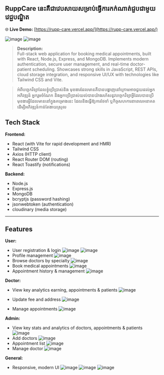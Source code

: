 ## RuppCare នេះគឺជាវេបសាយសម្រាប់ធ្វើការកក់ណាត់ជួបជាមួយវេជ្ជបណ្ឌិត
🌐 **Live Demo:** [https://rupp-care.vercel.app/](https://rupp-care.vercel.app/)

![image](https://github.com/user-attachments/assets/1f53f4bf-c09a-445a-9779-34722265176a)
![image](https://github.com/user-attachments/assets/4ee4731d-7db7-4b04-876c-5a3d6106b4e3)

> **Description:**  
> Full-stack web application for booking medical appointments, built with React, Node.js, Express, and MongoDB. Implements modern authentication, secure user management, and real-time doctor-patient scheduling. Showcases strong skills in JavaScript, REST APIs, cloud storage integration, and responsive UI/UX with technologies like Tailwind CSS and Vite.

> អំពីបច្ចេកវិទ្យាដែលខ្ងុំប្រើប្រាស់និង មុខងារដែលមានគឺបានបង្ហាញនៅក្រោមអាចជួយដល់អ្នកអភិវឌ្ឍន៍ អ្នករួមចំណែក និងអ្នកប្រើប្រាស់យល់បានយ៉ាងរហ័សនូវបច្ចេកវិទ្យាអ្វីដែលបានប្រើ មុខងារអ្វីដែលមាននៅក្នុងគម្រោងនេះ ដែលនិងធ្វើឱ្យការថែទាំ ឬកិច្ចសហការនាពេលអនាគតដើម្បីអភិវឌ្ឍន៍កាន់តែងាយស្រួល

## Tech Stack

**Frontend:**
- React (with Vite for rapid development and HMR)
- Tailwind CSS
- Axios (HTTP client)
- React Router DOM (routing)
- React Toastify (notifications)

**Backend:**
- Node.js
- Express.js
- MongoDB
- bcryptjs (password hashing)
- jsonwebtoken (authentication)
- cloudinary (media storage)

---

##  Features

**User:**
- User registration & login
  ![image](https://github.com/user-attachments/assets/e39fba9b-94d2-4a50-85df-71a6d56b9b42)
 ![image](https://github.com/user-attachments/assets/fe9ba2c4-a74c-4b05-871a-08c0194e1f99)
- Profile management
 ![image](https://github.com/user-attachments/assets/fac735ed-0768-413e-9ab5-d02fe62a47f4)
- Browse doctors by specialty 
 ![image](https://github.com/user-attachments/assets/680d0576-d314-4903-89b8-7e8d76372a6c)
- Book medical appointments
 ![image](https://github.com/user-attachments/assets/330f4845-1693-4723-b5ad-cb0ed2af8bbc)
- Appointment history & management
 ![image](https://github.com/user-attachments/assets/5727fb5d-6ace-4fe4-aeff-e68ea292beba)

**Doctor:**
- View key analytics earning, appointments & patients
  ![image](https://github.com/user-attachments/assets/177255d3-4187-4261-8b6c-7b663eaf51f2)
- Update fee and address
  ![image](https://github.com/user-attachments/assets/34a92c32-6a54-4987-bfec-9bd135d9594c)

- Manage appointments
  ![image](https://github.com/user-attachments/assets/d3d70ac0-658d-4bb4-bc02-f0903cf10a5c)


**Admin:**
- View key stats and analytics of doctors, appointments & patients
  ![image](https://github.com/user-attachments/assets/be27c201-4958-4aca-b4e0-a9b5f90231e3)
- Add doctors
  ![image](https://github.com/user-attachments/assets/7adc902d-4289-49b5-8183-8d20a869a9cb)
- Appointment list
  ![image](https://github.com/user-attachments/assets/4fc5bd79-1e0e-4471-8e10-058211d1209d)
- Manage doctor
  ![image](https://github.com/user-attachments/assets/f787dbfc-a11c-4aa4-be30-b28d5a1013dd)

**General:**
- Responsive, modern UI
![image](https://github.com/user-attachments/assets/40cb0d4e-a6d3-4d4c-b2d3-ea558276a62b)
![image](https://github.com/user-attachments/assets/67d8b390-8c33-440a-bad2-e5d9e5789e2a)
![image](https://github.com/user-attachments/assets/6ecf623d-3071-4c66-8537-d20a2754c4ae)


